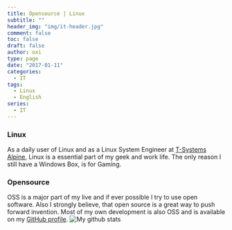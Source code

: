```yaml
---
title: Opensource | Linux
subtitle: ""
header_img: "img/it-header.jpg"
comment: false
toc: false
draft: false
author: oxi
type: page
date: "2017-01-11"
categories:
  - IT
tags:
  - Linux
  - English
series:
  - IT
---
```

### Linux

As a daily user of Linux and as a Linux System Engineer at [T-Systems Alpine](https://www.t-systems.com/), Linux is a essential part of my geek and work life. The only reason I still have a Windows Box, is for Gaming.

### Opensource

OSS is a major part of my live and if ever possible I try to use open software. Also I strongly believe, that open source is a great way to push forward invention. Most of my own development is also OSS and is available on my [GitHub profile](https://github.com/oxivanisher/).
![My github stats](https://github-readme-stats.vercel.app/api?username=oxivanisher&show_icons=true)
